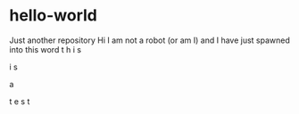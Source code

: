 # hello-world
Just another repository
Hi I am not a robot (or am I) and I have just spawned into this word
t
h
i
s

i
s

a

t
e
s
t
